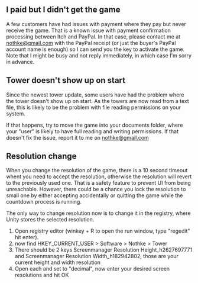 ## I paid but I didn't get the game

A few customers have had issues with payment where they pay but never receive the game. That is a known issue with payment confirmation processing between Itch and PayPal. In that case, please contact me at nothke@gmail.com with the PayPal receipt (or just the buyer's PayPal account name is enough) so I can send you the key to activate the game. Note that I might be busy and not reply immediately, in which case I'm sorry in advance.

## Tower doesn't show up on start

Since the newest tower update, some users have had the problem where the tower doesn't show up on start. As the towers are now read from a text file, this is likely to be the problem with file reading permissions on your system. 

If that happens, try to move the game into your documents folder, where your "user" is likely to have full reading and writing permissions. If that doesn't fix the issue, report it to me on nothke@gmail.com

## Resolution change

When you change the resolution of the game, there is a 10 second timeout whent you need to accept the resolution, otherwise the resolution will revert to the previously used one. That is a safety feature to prevent UI from being unreachable.
However, there could be a chance you lock the resolution to small one by either accepting accidentally or quitting the game while the countdown process is running.

The only way to change resolution now is to change it in the registry, where Unity stores the selected resolution.

1. Open registry editor (winkey + R to open the run window, type "regedit" hit enter).
2. now find HKEY_CURRENT_USER > Software > Nothke > Tower
3. There should be 2 keys Screenmanager Resolution Height_h2627697771 and Screenmanager Resolution Width_h182942802, those are your current height and width resolution
4. Open each and set to "decimal", now enter your desired screen resolutions and hit OK

